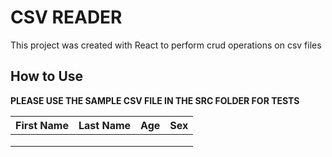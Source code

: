 # CSV READER
This project was created with React to perform crud operations on csv files

## How to Use
**PLEASE USE THE SAMPLE CSV FILE IN THE SRC FOLDER FOR TESTS**

| First Name    | Last Name     | Age   | Sex   |
| ------------- |---------------|-------|-------|
|               |               |       |       |
|               |               |       |       |
|               |               |       |       |

